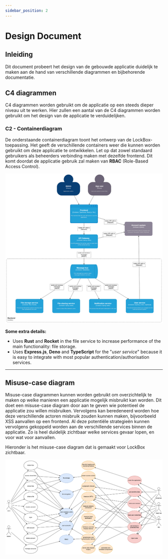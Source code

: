 ```yaml
---
sidebar_position: 2
---
```

# Design  Document 

## Inleiding
Dit document probeert het design van de gebouwde applicatie duidelijk te maken aan de hand van verschillende diagrammen en bijbehorende documentatie. 

## C4 diagrammen
C4 diagrammen worden gebruikt om de applicatie op een steeds dieper niveau uit te werken. Hier zullen een aantal van de C4 diagrammen worden gebruikt om het design van de applicatie te verduidelijken.

### C2 - Containerdiagram
De onderstaande containerdiagram toont het ontwerp van de LockBox-toepassing. Het geeft de verschillende containers weer die kunnen worden gebruikt om deze applicatie te ontwikkelen. Let op dat zowel standaard gebruikers als beheerders verbinding maken met dezelfde frontend. Dit komt doordat de applicatie gebruik zal maken van **RBAC** (Role-Based Access Control).

![C2-diagram](./C2-LockBox.png "C2 lockBox")

**Some extra details:**
- Uses **Rust** and **Rocket** in the file service to increase performance of the main functionality: file storage.
- Uses **Express.js**, **Deno** and **TypeScript** for the "*user service*" because it is easy to integrate with most popular authentication/authorisation services.

---
## Misuse-case diagram

Misuse-case diagrammen kunnen worden gebruikt om overzichtelijk te maken op welke manieren een applicatie mogelijk misbruikt kan worden. Dit doet een misuse-case diagram door aan te geven wie potentieel de applicatie zou willen misbruiken. Vervolgens kan beredeneerd worden hoe deze verschillende actoren misbruik zouden kunnen maken, bijvoorbeeld XSS aanvallen op een frontend. Al deze potentiële strategieën kunnen vervolgens gekoppeld worden aan de verschillende services binnen de applicatie. Zo is heel duidelijk zichtbaar welke services gevaar lopen, en voor wat voor aanvallen.

Hieronder is het misuse-case diagram dat is gemaakt voor LockBox zichtbaar.

![misuse-case diagram](./misuse-cases.png "misuse-case diagram")